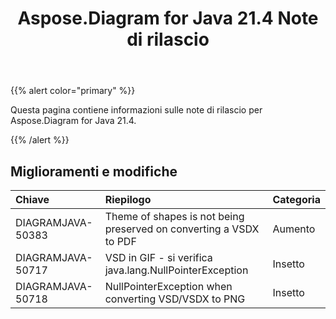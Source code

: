 ﻿---
title: Aspose.Diagram for Java 21.4 Note di rilascio
type: docs
weight: 9
url: /it/java/aspose-diagram-for-java-21-4-release-notes/
---
{{% alert color="primary" %}}

Questa pagina contiene informazioni sulle note di rilascio per Aspose.Diagram for Java 21.4.

{{% /alert %}}
## **Miglioramenti e modifiche**  ##

|**Chiave**|**Riepilogo**|**Categoria**|
|:- |:- |:- |
|DIAGRAMJAVA-50383|Theme of shapes is not being preserved on converting a VSDX to PDF|Aumento|
|DIAGRAMJAVA-50717|VSD in GIF - si verifica java.lang.NullPointerException|Insetto|
|DIAGRAMJAVA-50718|NullPointerException when converting VSD/VSDX to PNG|Insetto|
